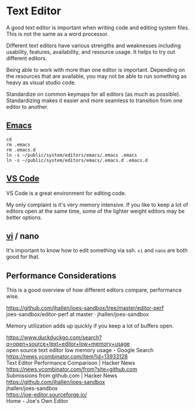 # Text Editor

A good text editor is important when writing code and editing system files. This is not the same as a word processor.

Different text editors have various strengths and weaknesses including usability, features, availability, and resource usage. It helps to try out different editors.

Being able to work with more than one editor is important. Depending on the resources that are available, you may not be able to run something as heavy as visual studio code.

Standardize on common keymaps for all editors (as much as possible). Standardizing makes it easier and more seamless to transition from one editor to another.


## [Emacs](emacs/emacs.md)

```
cd
rm .emacs
rm .emacs.d
ln -s ~/public/system/editors/emacs/.emacs .emacs
ln -s ~/public/system/editors/emacs/.emacs.d .emacs.d
```

## [VS Code](vs-code/vs-code.md)

VS Code is a great environment for editing code. 

My only complaint is it's very memory intensive. If you like to keep a lot of editors open at the same time, some of the lighter weight editors may be better options.

## [vi](vi/) / nano

It's important to know how to edit something via ssh. `vi` and `nano` are both good for that.


## Performance Considerations

This is a good overview of how different editors compare, performance wise.

https://github.com/jhallen/joes-sandbox/tree/master/editor-perf  
joes-sandbox/editor-perf at master · jhallen/joes-sandbox  

Memory utilization adds up quickly if you keep a lot of buffers open. 

https://www.duckduckgo.com/search?q=open+source+text+editor+low+memory+usage  
open source text editor low memory usage - Google Search  
https://news.ycombinator.com/item?id=13933128  
Text Editor Performance Comparison | Hacker News  
https://news.ycombinator.com/from?site=github.com  
Submissions from github.com | Hacker News  
https://github.com/jhallen/joes-sandbox  
jhallen/joes-sandbox  
https://joe-editor.sourceforge.io/  
Home - Joe's Own Editor  



